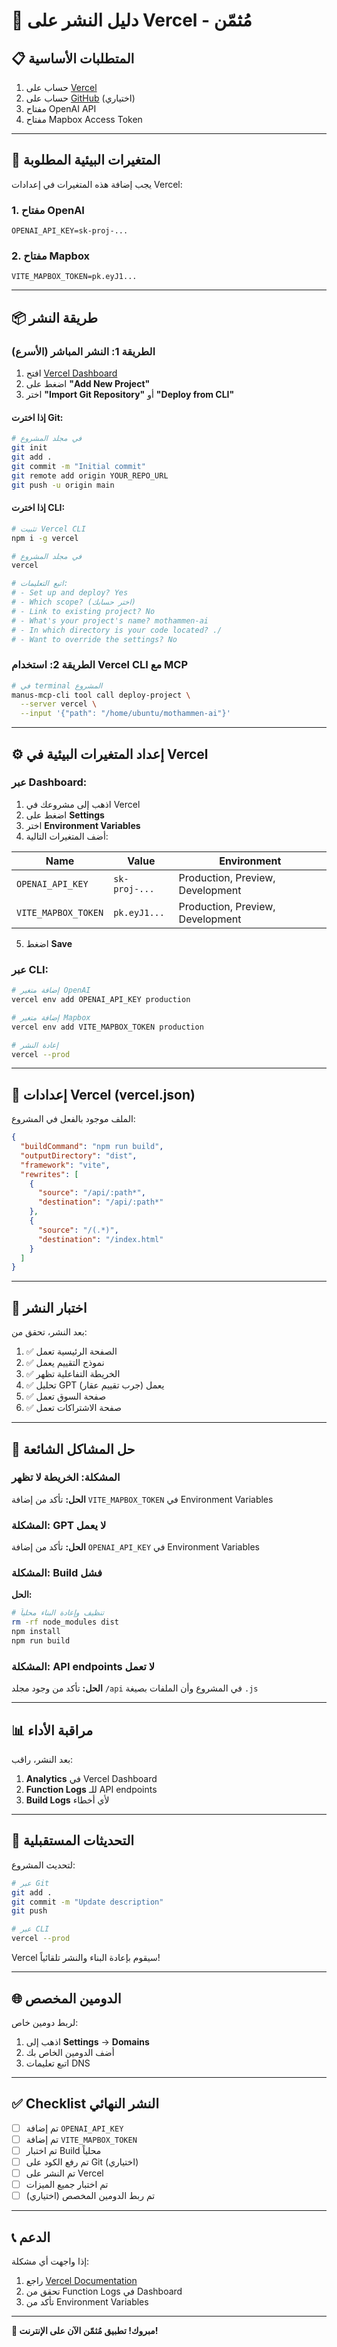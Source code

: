 # 🚀 دليل النشر على Vercel - مُثمّن

## 📋 المتطلبات الأساسية

1. حساب على [Vercel](https://vercel.com)
2. حساب على [GitHub](https://github.com) (اختياري)
3. مفتاح OpenAI API
4. مفتاح Mapbox Access Token

---

## 🔑 المتغيرات البيئية المطلوبة

يجب إضافة هذه المتغيرات في إعدادات Vercel:

### 1. مفتاح OpenAI
```
OPENAI_API_KEY=sk-proj-...
```

### 2. مفتاح Mapbox
```
VITE_MAPBOX_TOKEN=pk.eyJ1...
```

---

## 📦 طريقة النشر

### الطريقة 1: النشر المباشر (الأسرع)

1. افتح [Vercel Dashboard](https://vercel.com/dashboard)
2. اضغط على **"Add New Project"**
3. اختر **"Import Git Repository"** أو **"Deploy from CLI"**

#### إذا اخترت Git:
```bash
# في مجلد المشروع
git init
git add .
git commit -m "Initial commit"
git remote add origin YOUR_REPO_URL
git push -u origin main
```

#### إذا اخترت CLI:
```bash
# تثبيت Vercel CLI
npm i -g vercel

# في مجلد المشروع
vercel

# اتبع التعليمات:
# - Set up and deploy? Yes
# - Which scope? (اختر حسابك)
# - Link to existing project? No
# - What's your project's name? mothammen-ai
# - In which directory is your code located? ./
# - Want to override the settings? No
```

### الطريقة 2: استخدام Vercel CLI مع MCP

```bash
# في terminal المشروع
manus-mcp-cli tool call deploy-project \
  --server vercel \
  --input '{"path": "/home/ubuntu/mothammen-ai"}'
```

---

## ⚙️ إعداد المتغيرات البيئية في Vercel

### عبر Dashboard:

1. اذهب إلى مشروعك في Vercel
2. اضغط على **Settings**
3. اختر **Environment Variables**
4. أضف المتغيرات التالية:

| Name | Value | Environment |
|------|-------|-------------|
| `OPENAI_API_KEY` | `sk-proj-...` | Production, Preview, Development |
| `VITE_MAPBOX_TOKEN` | `pk.eyJ1...` | Production, Preview, Development |

5. اضغط **Save**

### عبر CLI:

```bash
# إضافة متغير OpenAI
vercel env add OPENAI_API_KEY production

# إضافة متغير Mapbox
vercel env add VITE_MAPBOX_TOKEN production

# إعادة النشر
vercel --prod
```

---

## 🔧 إعدادات Vercel (vercel.json)

الملف موجود بالفعل في المشروع:

```json
{
  "buildCommand": "npm run build",
  "outputDirectory": "dist",
  "framework": "vite",
  "rewrites": [
    {
      "source": "/api/:path*",
      "destination": "/api/:path*"
    },
    {
      "source": "/(.*)",
      "destination": "/index.html"
    }
  ]
}
```

---

## 🧪 اختبار النشر

بعد النشر، تحقق من:

1. ✅ الصفحة الرئيسية تعمل
2. ✅ نموذج التقييم يعمل
3. ✅ الخريطة التفاعلية تظهر
4. ✅ تحليل GPT يعمل (جرب تقييم عقار)
5. ✅ صفحة السوق تعمل
6. ✅ صفحة الاشتراكات تعمل

---

## 🐛 حل المشاكل الشائعة

### المشكلة: الخريطة لا تظهر
**الحل:** تأكد من إضافة `VITE_MAPBOX_TOKEN` في Environment Variables

### المشكلة: GPT لا يعمل
**الحل:** تأكد من إضافة `OPENAI_API_KEY` في Environment Variables

### المشكلة: Build فشل
**الحل:** 
```bash
# تنظيف وإعادة البناء محلياً
rm -rf node_modules dist
npm install
npm run build
```

### المشكلة: API endpoints لا تعمل
**الحل:** تأكد من وجود مجلد `/api` في المشروع وأن الملفات بصيغة `.js`

---

## 📊 مراقبة الأداء

بعد النشر، راقب:

1. **Analytics** في Vercel Dashboard
2. **Function Logs** للـ API endpoints
3. **Build Logs** لأي أخطاء

---

## 🔄 التحديثات المستقبلية

لتحديث المشروع:

```bash
# عبر Git
git add .
git commit -m "Update description"
git push

# عبر CLI
vercel --prod
```

Vercel سيقوم بإعادة البناء والنشر تلقائياً!

---

## 🌐 الدومين المخصص

لربط دومين خاص:

1. اذهب إلى **Settings** → **Domains**
2. أضف الدومين الخاص بك
3. اتبع تعليمات DNS

---

## ✅ Checklist النشر النهائي

- [ ] تم إضافة `OPENAI_API_KEY`
- [ ] تم إضافة `VITE_MAPBOX_TOKEN`
- [ ] تم اختبار Build محلياً
- [ ] تم رفع الكود على Git (اختياري)
- [ ] تم النشر على Vercel
- [ ] تم اختبار جميع الميزات
- [ ] تم ربط الدومين المخصص (اختياري)

---

## 📞 الدعم

إذا واجهت أي مشكلة:
1. راجع [Vercel Documentation](https://vercel.com/docs)
2. تحقق من Function Logs في Dashboard
3. تأكد من Environment Variables

---

**🎉 مبروك! تطبيق مُثمّن الآن على الإنترنت!**

